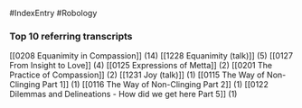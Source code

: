 #IndexEntry #Robology

### Top 10 referring transcripts
[[0208 Equanimity in Compassion]] (14)
[[1228 Equanimity (talk)]] (5)
[[0127 From Insight to Love]] (4)
[[0125 Expressions of Metta]] (2)
[[0201 The Practice of Compassion]] (2)
[[1231 Joy (talk)]] (1)
[[0115 The Way of Non-Clinging Part 1]] (1)
[[0116 The Way of Non-Clinging Part 2]] (1)
[[0122 Dilemmas and Delineations - How did we get here Part 5]] (1)

